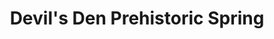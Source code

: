 ---
title: "Devil's Den Prehistoric Spring"
url: /williston/devils-den-prehistoric-spring/
shop: Sport
---
